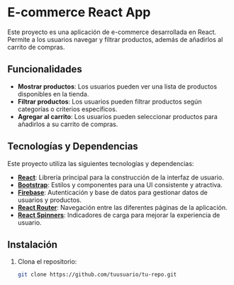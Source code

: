 # E-commerce React App

Este proyecto es una aplicación de e-commerce desarrollada en React. Permite a los usuarios navegar y filtrar productos, además de añadirlos al carrito de compras.

## Funcionalidades

- **Mostrar productos**: Los usuarios pueden ver una lista de productos disponibles en la tienda.
- **Filtrar productos**: Los usuarios pueden filtrar productos según categorías o criterios específicos.
- **Agregar al carrito**: Los usuarios pueden seleccionar productos para añadirlos a su carrito de compras.

## Tecnologías y Dependencias

Este proyecto utiliza las siguientes tecnologías y dependencias:

- **[React](https://react.dev/)**: Librería principal para la construcción de la interfaz de usuario.
- **[Bootstrap](https://getbootstrap.com/docs/)**: Estilos y componentes para una UI consistente y atractiva.
- **[Firebase](https://firebase.google.com/docs/)**: Autenticación y base de datos para gestionar datos de usuarios y productos.
- **[React Router](https://reactrouter.com/en/main/start/overview)**: Navegación entre las diferentes páginas de la aplicación.
- **[React Spinners](https://www.davidhu.io/react-spinners/)**: Indicadores de carga para mejorar la experiencia de usuario.

## Instalación

1. Clona el repositorio:
   ```bash
   git clone https://github.com/tuusuario/tu-repo.git